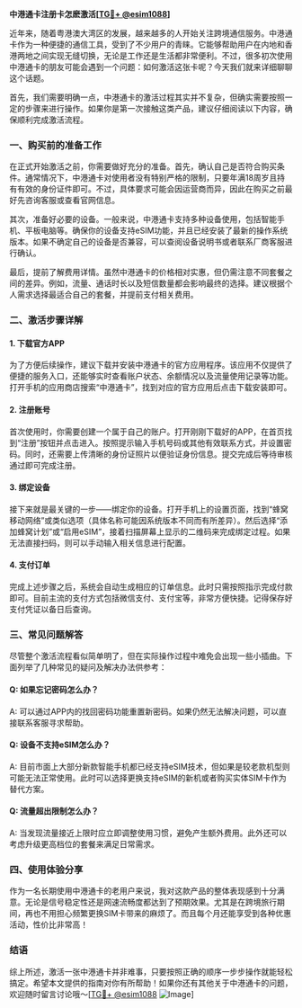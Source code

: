 **中港通卡注册卡怎麽激活[[TG💪+ @esim1088](https://t.me/s/esim1088)]**

近年来，随着粤港澳大湾区的发展，越来越多的人开始关注跨境通信服务。中港通卡作为一种便捷的通信工具，受到了不少用户的青睐。它能够帮助用户在内地和香港两地之间实现无缝切换，无论是工作还是生活都非常便利。不过，很多初次使用中港通卡的朋友可能会遇到一个问题：如何激活这张卡呢？今天我们就来详细聊聊这个话题。

首先，我们需要明确一点，中港通卡的激活过程其实并不复杂，但确实需要按照一定的步骤来进行操作。如果你是第一次接触这类产品，建议仔细阅读以下内容，确保顺利完成激活流程。

### 一、购买前的准备工作

在正式开始激活之前，你需要做好充分的准备。首先，确认自己是否符合购买条件。通常情况下，中港通卡对使用者没有特别严格的限制，只要年满18周岁且持有有效的身份证件即可。不过，具体要求可能会因运营商而异，因此在购买之前最好先咨询客服或查看官网信息。

其次，准备好必要的设备。一般来说，中港通卡支持多种设备使用，包括智能手机、平板电脑等。确保你的设备支持eSIM功能，并且已经安装了最新的操作系统版本。如果不确定自己的设备是否兼容，可以查阅设备说明书或者联系厂商客服进行确认。

最后，提前了解费用详情。虽然中港通卡的价格相对实惠，但仍需注意不同套餐之间的差异。例如，流量、通话时长以及短信数量都会影响最终的选择。建议根据个人需求选择最适合自己的套餐，并提前支付相关费用。

### 二、激活步骤详解

#### 1. 下载官方APP

为了方便后续操作，建议下载并安装中港通卡的官方应用程序。该应用不仅提供了便捷的服务入口，还能够实时查看账户状态、余额情况以及流量使用记录等功能。打开手机的应用商店搜索“中港通卡”，找到对应的官方应用后点击下载安装即可。

#### 2. 注册账号

首次使用时，你需要创建一个属于自己的账户。打开刚刚下载好的APP，在首页找到“注册”按钮并点击进入。按照提示输入手机号码或其他有效联系方式，并设置密码。同时，还需要上传清晰的身份证照片以便验证身份信息。提交完成后等待审核通过即可完成注册。

#### 3. 绑定设备

接下来就是最关键的一步——绑定你的设备。打开手机上的设置页面，找到“蜂窝移动网络”或类似选项（具体名称可能因系统版本不同而有所差异）。然后选择“添加蜂窝计划”或“启用eSIM”，接着扫描屏幕上显示的二维码来完成绑定过程。如果无法直接扫码，则可以手动输入相关信息进行配置。

#### 4. 支付订单

完成上述步骤之后，系统会自动生成相应的订单信息。此时只需按照指示完成付款即可。目前主流的支付方式包括微信支付、支付宝等，非常方便快捷。记得保存好支付凭证以备日后查询。

### 三、常见问题解答

尽管整个激活流程看似简单明了，但在实际操作过程中难免会出现一些小插曲。下面列举了几种常见的疑问及解决办法供参考：

#### Q: 如果忘记密码怎么办？
A: 可以通过APP内的找回密码功能重置新密码。如果仍然无法解决问题，可以直接联系客服寻求帮助。

#### Q: 设备不支持eSIM怎么办？
A: 目前市面上大部分新款智能手机都已经支持eSIM技术，但如果是较老款机型则可能无法正常使用。此时可以选择更换支持eSIM的新机或者购买实体SIM卡作为替代方案。

#### Q: 流量超出限制怎么办？
A: 当发现流量接近上限时应立即调整使用习惯，避免产生额外费用。此外还可以考虑升级更高档位的套餐来满足日常需求。

### 四、使用体验分享

作为一名长期使用中港通卡的老用户来说，我对这款产品的整体表现感到十分满意。无论是信号稳定性还是网速流畅度都达到了预期效果。尤其是在跨境旅行期间，再也不用担心频繁更换SIM卡带来的麻烦了。而且每个月还能享受到各种优惠活动，性价比非常高！

### 结语

综上所述，激活一张中港通卡并非难事，只要按照正确的顺序一步步操作就能轻松搞定。希望本文提供的指南对你有所帮助！如果你还有其他关于中港通卡的问题，欢迎随时留言讨论哦～[[TG💪+ @esim1088](https://t.me/s/esim1088) ![Image](https://i.postimg.cc/4NQfJmqS/Snipaste-2025-05-13-00-14-12.png)]